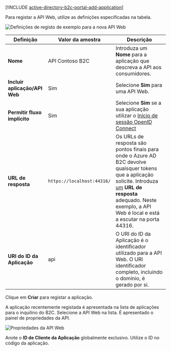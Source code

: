 [!INCLUDE [active-directory-b2c-portal-add-application](active-directory-b2c-portal-add-application.md)]

Para registar a API Web, utilize as definições especificadas na tabela.

![Definições de registo de exemplo para a nova API Web](./media/active-directory-b2c-register-web-api/b2c-new-web-api-settings.png)

| Definição      | Valor da amostra  | Descrição                                        |
| ------------ | ------- | -------------------------------------------------- |
| **Nome** | API Contoso B2C | Introduza um **Nome** para a aplicação que descreva a API aos consumidores. | 
| **Incluir aplicação/API Web** | Sim | Selecione **Sim** para uma API Web. |
| **Permitir fluxo implícito** | Sim | Selecione **Sim** se a sua aplicação utilizar o [Início de sessão OpenID Connect](../articles/active-directory-b2c/active-directory-b2c-reference-oidc.md) |
| **URL de resposta** | `https://localhost:44316/` | Os URLs de resposta são pontos finais para onde o Azure AD B2C devolve quaisquer tokens que a aplicação solicite. Introduza [um](../articles/active-directory-b2c/active-directory-b2c-app-registration.md#choosing-a-web-app-or-api-reply-url) **URL de resposta** adequado. Neste exemplo, a API Web é local e está a escutar na porta 44316. |
| **URI do ID da Aplicação** | api | O URI do ID da Aplicação é o identificador utilizado para a API Web. O URI identificador completo, incluindo o domínio, é gerado por si. |

Clique em **Criar** para registar a aplicação.

A aplicação recentemente registada é apresentada na lista de aplicações para o inquilino do B2C. Selecione a API Web na lista. É apresentado o painel de propriedades da API.

![Propriedades da API Web](./media/active-directory-b2c-register-web-api/b2c-web-api-properties.png)

Anote o **ID de Cliente da Aplicação** globalmente exclusivo. Utilize o ID no código da aplicação.